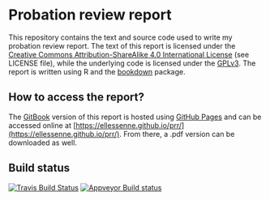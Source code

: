 # Probation review report

This repository contains the text and source code used to write my probation review report. The text of this report is licensed under the [Creative Commons Attribution-ShareAlike 4.0 International License](http://creativecommons.org/licenses/by-sa/4.0/) (see LICENSE file), while the underlying code is licensed under the [GPLv3](https://www.gnu.org/licenses/gpl-3.0.en.html). The report is written using R and the [bookdown](https://www.bookdown.org) package.

## How to access the report?

The [GitBook](https://www.gitbook.com/) version of this report is hosted using [GitHub Pages](https://pages.github.com/) and can be accessed online at [https://ellessenne.github.io/prr/](https://ellessenne.github.io/prr/). From there, a .pdf version can be downloaded as well.

## Build status

[![Travis Build Status](https://travis-ci.org/ellessenne/prr.svg?branch=master)](https://travis-ci.org/ellessenne/prr)
[![Appveyor Build status](https://ci.appveyor.com/api/projects/status/ib2jtosdk7io4c1c/branch/master?svg=true)](https://ci.appveyor.com/project/ellessenne/prr/branch/master)
